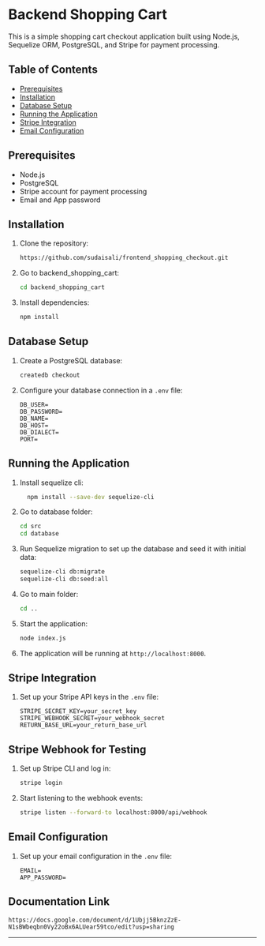 # Backend Shopping Cart

This is a simple shopping cart checkout application built using Node.js, Sequelize ORM, PostgreSQL, and Stripe for payment processing.

## Table of Contents
- [Prerequisites](#prerequisites)
- [Installation](#installation)
- [Database Setup](#database-setup)
- [Running the Application](#running-the-application)
- [Stripe Integration](#stripe-integration)
- [Email Configuration](#email-configuration)

## Prerequisites
- Node.js
- PostgreSQL
- Stripe account for payment processing
- Email and App password

## Installation
1. Clone the repository:
    ```sh
    https://github.com/sudaisali/frontend_shopping_checkout.git
    
    ```
2. Go to backend_shopping_cart:
    ```sh
    cd backend_shopping_cart
    ```
3. Install dependencies:
    ```sh
    npm install
    ```

## Database Setup
1. Create a PostgreSQL database:
    ```sh
    createdb checkout
    ```
2. Configure your database connection in a `.env` file:
    ```env
    DB_USER=
    DB_PASSWORD=
    DB_NAME=
    DB_HOST=
    DB_DIALECT=
    PORT=
    ```

## Running the Application
1. Install sequelize cli:
    ```sh
      npm install --save-dev sequelize-cli
    ```

2. Go to database folder:
    ```sh
    cd src
    cd database
    ```

3. Run Sequelize migration to set up the database and seed it with initial data:
    ```sh
    sequelize-cli db:migrate
    sequelize-cli db:seed:all
    ```
4. Go to main folder:
    ```sh
    cd ..
    ```
5. Start the application:
    ```sh
    node index.js
    ```
6. The application will be running at `http://localhost:8000`.

## Stripe Integration
1. Set up your Stripe API keys in the `.env` file:
    ```env
    STRIPE_SECRET_KEY=your_secret_key
    STRIPE_WEBHOOK_SECRET=your_webhook_secret
    RETURN_BASE_URL=your_return_base_url
    ```

## Stripe Webhook for Testing
1. Set up Stripe CLI and log in:
    ```sh
    stripe login
    ```
2. Start listening to the webhook events:
    ```sh
    stripe listen --forward-to localhost:8000/api/webhook
    ```

## Email Configuration
1. Set up your email configuration in the `.env` file:
    ```env
    EMAIL=
    APP_PASSWORD=
    ```
## Documentation Link
    https://docs.google.com/document/d/1Ubjj5BknzZzE-N1sBWbeqbn0Vy22oBx6ALUear59tco/edit?usp=sharing
---
